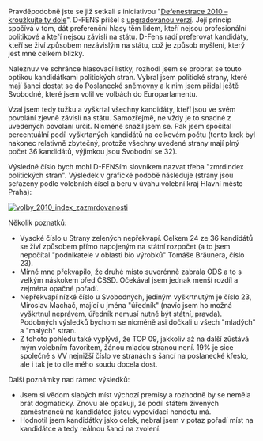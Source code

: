 <!-- dcterms:identifier = riderweblog#244 -->
<!-- dcterms:title = D-Fenestrace 2010 aneb zmrdindex politických stran -->
<!-- dcterms:abstract = Pravděpodobně jste se již setkali s iniciativou "Defenestrace 2010 – kroužkujte ty dole". D-FENS přišel s upgradovanou verzí. Její princip spočívá v tom, dát preferenční hlasy těm lidem, kteří nejsou profesionální politikové a kteří nejsou závislí na státu. D-Fens radí preferovat kandidáty, kteří se živí způsobem nezávislým na státu, což je způsob myšlení, který jest mně celkem blízký. Naleznuv ve schránce hlasovací lístky, rozhodl jsem se probrat se touto optikou kandidátkami politických stran. Zde jsou výsledky. -->
<!-- np9:categoryId = 2 -->
<!-- x4w:category = Lidé a jiná zvěř -->
<!-- np9:authorId = 1 -->
<!-- np9:authorEmail = michal.valasek@altairis.cz -->
<!-- dcterms:creator = Michal Altair Valášek -->
<!-- dcterms:created = 2010-05-19T00:22:19.21+02:00 -->
<!-- dcterms:date = 2010-05-19T00:22:19.757+02:00 -->

Pravděpodobně jste se již setkali s iniciativou "[Defenestrace 2010 – kroužkujte ty dole](http://www.defenestrace2010.cz/)". D-FENS přišel s [upgradovanou verzí](http://www.dfens-cz.com/view.php?cisloclanku=2010041804). Její princip spočívá v tom, dát preferenční hlasy těm lidem, kteří nejsou profesionální politikové a kteří nejsou závislí na státu. D-Fens radí preferovat kandidáty, kteří se živí způsobem nezávislým na státu, což je způsob myšlení, který jest mně celkem blízký.

Naleznuv ve schránce hlasovací lístky, rozhodl jsem se probrat se touto optikou kandidátkami politických stran. Vybral jsem politické strany, které mají šanci dostat se do Poslanecké sněmovny a k nim jsem přidal ještě Svobodné, které jsem volil ve volbách do Europarlamentu. 

Vzal jsem tedy tužku a vyškrtal všechny kandidáty, kteří jsou ve svém povolání zjevně závislí na státu. Samozřejmě, ne vždy je to snadné z uvedených povolání určit. Nicméně snažil jsem se. Pak jsem spočítal percentuální podíl vyškrtaných kandidátů na celkovém počtu (tento krok byl nakonec relativně zbytečný, protože všechny uvedené strany mají plný počet 36 kandidátů, výjimkou jsou Svobodní se 32).

Výsledné číslo bych mohl D-FENSím slovníkem nazvat třeba "zmrdindex politických stran". Výsledek v grafické podobě následuje (strany jsou seřazeny podle volebních čísel a beru v úvahu volební kraj Hlavní město Praha):

[![volby_2010_index_zazmrdovanosti](https://www.cdn.altairis.cz/Blog/2010/20100519-volby_2010_index_zazmrdovanosti_thumb.png "volby_2010_index_zazmrdovanosti")](https://www.cdn.altairis.cz/Blog/2010/20100519-volby_2010_index_zazmrdovanosti_2.png) 

Několik poznatků:

*   Vysoké číslo u Strany zelených nepřekvapí. Celkem 24 ze 36 kandidátů se živí způsobem přímo napojeným na státní rozpočet (a to jsem nepočítal "podnikatele v oblasti bio výrobků" Tomáše Bräunera, číslo 23). 
*   Mírně mne překvapilo, že druhé místo suverénně zabrala ODS a to s velkým náskokem před ČSSD. Očekával jsem jednak menší rozdíl a zejména opačné pořadí. 
*   Nepřekvapí nízké číslo u Svobodných, jediným vyškrtnutým je číslo 23, Miroslav Machač, mající u jména "úředník" (navíc jsem ho možná vyškrtnul neprávem, úředník nemusí nutně být státní, pravda). Podobných výsledků bychom se nicméně asi dočkali u všech "mladých" a "malých" stran. 
*   Z tohoto pohledu také vyplývá, že TOP 09, jakkoliv až na další zůstává mým volebním favoritem, žánou mladou stranou není. 19% je sice společně s VV nejnižší číslo ve stranách s šancí na poslanecké křeslo, ale i tak je to dle mého soudu docela dost.   

Další poznámky nad rámec výsledků:

*   Jsem si vědom slabých míst výchozí premisy a rozhodně by se neměla brát dogmaticky. Znovu ale opakuji, že podíl státem živených zaměstnanců na kandidátce jistou vypovídací hondotu má. 
*   Hodnotil jsem kandidátky jako celek, nebral jsem v potaz pořadí míst na kandidátce a tedy reálnou šanci na zvolení. 
